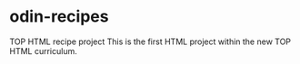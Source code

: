 # odin-recipes
TOP HTML recipe project
This is the first HTML project within the new TOP HTML curriculum.